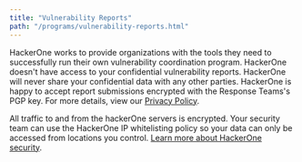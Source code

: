 ```yaml
---
title: "Vulnerability Reports"
path: "/programs/vulnerability-reports.html"
---
```

HackerOne works to provide organizations with the tools they need to successfully run their own vulnerability coordination program. HackerOne doesn't have access to your confidential vulnerability reports. HackerOne will never share your confidential data with any other parties. HackerOne is happy to accept report submissions encrypted with the Response Teams's PGP key. For more details, view our [Privacy Policy](https://www.hackerone.com/privacy).

All traffic to and from the hackerOne servers is encrypted. Your security team can use the HackerOne IP whitelisting policy so your data can only be accessed from locations you control. [Learn more about HackerOne security](https://hackerone.com/security).
